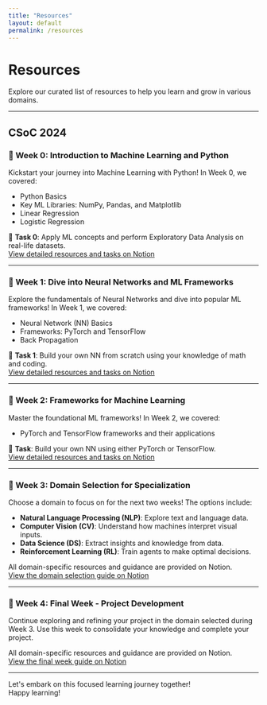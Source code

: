 ```yaml
---
title: "Resources"
layout: default
permalink: /resources
---
```


# Resources

Explore our curated list of resources to help you learn and grow in various domains.

---

## CSoC 2024

### 🚀 Week 0: Introduction to Machine Learning and Python

Kickstart your journey into Machine Learning with Python! In Week 0, we covered:
- Python Basics
- Key ML Libraries: NumPy, Pandas, and Matplotlib
- Linear Regression
- Logistic Regression

🎯 **Task 0**: Apply ML concepts and perform Exploratory Data Analysis on real-life datasets.  
[View detailed resources and tasks on Notion](https://daisy-link-44a.notion.site/CSoC-24-IG-Week-0-Your-Adventure-in-Machine-Learning-Kicks-Off-Here-be6a6aa532e34fc4b555c0d6ce988e04)

---

### 🚀 Week 1: Dive into Neural Networks and ML Frameworks

Explore the fundamentals of Neural Networks and dive into popular ML frameworks! In Week 1, we covered:
- Neural Network (NN) Basics
- Frameworks: PyTorch and TensorFlow
- Back Propagation  

🎯 **Task 1**: Build your own NN from scratch using your knowledge of math and coding.  
[View detailed resources and tasks on Notion](https://www.notion.so/CSoC-24-IG-Week-1-Diving-Deeper-with-Neural-Networks-06baf724cc07427ea0f6524276c153a8)

---

### 🚀 Week 2: Frameworks for Machine Learning

Master the foundational ML frameworks! In Week 2, we covered:
- PyTorch and TensorFlow frameworks and their applications  

🎯 **Task**: Build your own NN using either PyTorch or TensorFlow.  
[View detailed resources and tasks on Notion](https://lacy-penalty-234.notion.site/CSOC-ML-Week-2-Enter-the-TensorFlow-Realm-544fcff786c649788aa416c0b61f4414)

---

### 🚀 Week 3: Domain Selection for Specialization

Choose a domain to focus on for the next two weeks! The options include:
- **Natural Language Processing (NLP)**: Explore text and language data.
- **Computer Vision (CV)**: Understand how machines interpret visual inputs.
- **Data Science (DS)**: Extract insights and knowledge from data.
- **Reinforcement Learning (RL)**: Train agents to make optimal decisions.  

All domain-specific resources and guidance are provided on Notion.  
[View the domain selection guide on Notion](https://lacy-penalty-234.notion.site/CSOC-Week-3-Choose-Your-Own-Adventure-1479296f38fb46e9b6a3163148d73590?pvs=4)

---

### 🚀 Week 4: Final Week - Project Development

Continue exploring and refining your project in the domain selected during Week 3. Use this week to consolidate your knowledge and complete your project.  

All domain-specific resources and guidance are provided on Notion.  
[View the final week guide on Notion](https://lacy-penalty-234.notion.site/CSOC-Week-4-b12b0b7dc4e54abd9bb23dada127d425)

---

Let's embark on this focused learning journey together!  
Happy learning!

